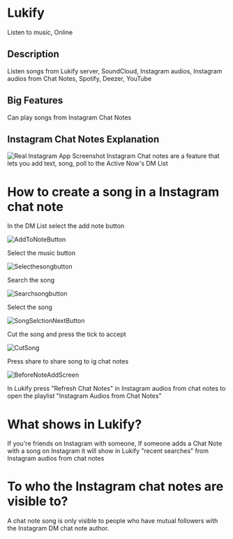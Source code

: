 
# Lukify

	
Listen to music, Online

## Description

Listen songs from Lukify server, SoundCloud, Instagram audios, Instagram audios from Chat Notes, Spotify, Deezer, YouTube

## Big Features

Can play songs from Instagram Chat Notes

## Instagram Chat Notes Explanation
![Real Instagram App Screenshot](https://github.com/user-attachments/assets/933fd3be-74ee-44f0-9b46-353f076bd393)
Instagram Chat notes are a feature that lets you add text, song, poll to the Active Now's DM List

# How to create a song in a Instagram chat note

In the DM List select the add note button

![AddToNoteButton](https://github.com/user-attachments/assets/ec03d141-8209-4483-b30f-d7a4a881ea40)

Select the music button

![Selecthesongbutton](https://github.com/user-attachments/assets/8c17dfbf-f885-4a96-a629-aef51316e9f9)


Search the song

![Searchsongbutton](https://github.com/user-attachments/assets/ae8ddfd0-9a7b-4605-b05e-f704e70b6913)


Select the song

![SongSelctionNextButton](https://github.com/user-attachments/assets/9c8567e5-0993-4927-bb1a-ea6cc19b3882)


Cut the song and press the tick to accept

![CutSong](https://github.com/user-attachments/assets/c93cc07c-0a0f-4f29-965b-cbd18edfaffd)


Press share to share song to ig chat notes

![BeforeNoteAddScreen](https://github.com/user-attachments/assets/eb20c7be-0174-47bc-b198-cf016be9e292)


In Lukify press "Refresh Chat Notes" in Instagram audios from chat notes to open the playlist "Instagram Audios from Chat Notes"



# What shows in Lukify?

If you're friends on Instagram with someone, If someone adds a Chat Note with a song on Instagram it will show in Lukify "recent searches" from Instagram audios from chat notes

# To who the Instagram chat notes are visible to?

A chat note song is only visible to people who have mutual followers with the Instagram DM chat note author.
